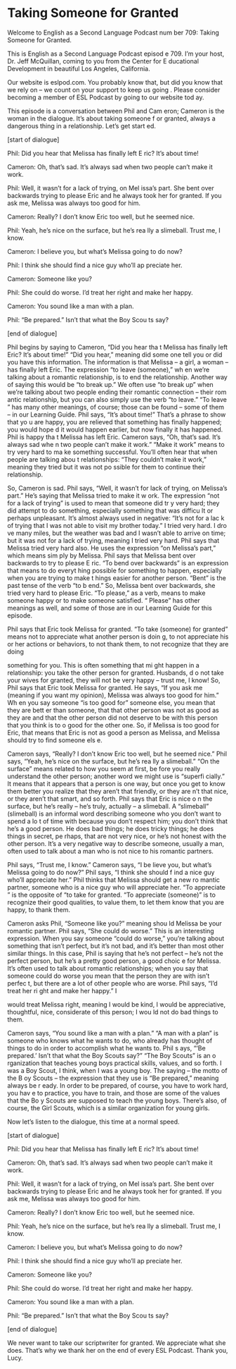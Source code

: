 # Taking Someone for Granted

Welcome to English as a Second Language Podcast num ber 709: Taking Someone for Granted.

This is English as a Second Language Podcast episod e 709.  I’m your host, Dr. Jeff McQuillan, coming to you from the Center for E ducational Development in beautiful Los Angeles, California.

Our website is eslpod.com.  You probably know that,  but did you know that we rely on – we count on your support to keep us going .  Please consider becoming a member of ESL Podcast by going to our website tod ay.

This episode is a conversation between Phil and Cam eron; Cameron is the woman in the dialogue.  It’s about taking someone f or granted, always a dangerous thing in a relationship.  Let’s get start ed.

[start of dialogue]

Phil:  Did you hear that Melissa has finally left E ric?  It’s about time!

Cameron:  Oh, that’s sad.  It’s always sad when two  people can’t make it work.

Phil:  Well, it wasn’t for a lack of trying, on Mel issa’s part.  She bent over backwards trying to please Eric and he always took her for granted.  If you ask me, Melissa was always too good for him.

Cameron:  Really?  I don’t know Eric too well, but he seemed nice.

Phil:  Yeah, he’s nice on the surface, but he’s rea lly a slimeball.  Trust me, I know.

Cameron:  I believe you, but what’s Melissa going to do now?

Phil:  I think she should find a nice guy who’ll ap preciate her.

Cameron:  Someone like you?

Phil:  She could do worse.  I’d treat her right and  make her happy.

Cameron:  You sound like a man with a plan.

Phil:  “Be prepared.”  Isn’t that what the Boy Scou ts say?

[end of dialogue]

Phil begins by saying to Cameron, “Did you hear tha t Melissa has finally left Eric? It’s about time!”  “Did you hear,” meaning did some one tell you or did you have this information.  The information is that Melissa – a girl, a woman – has finally left Eric.  The expression “to leave (someone),” wh en we’re talking about a romantic relationship, is to end the relationship.  Another way of saying this would be “to break up.”  We often use “to break up”  when we’re talking about two people ending their romantic connection – their rom antic relationship, but you can also simply use the verb “to leave.”  “To leave ” has many other meanings, of course; those can be found – some of them – in our Learning Guide.  Phil says, “It’s about time!”  That’s a phrase to show that yo u are happy, you are relieved that something has finally happened; you would hope d it would happen earlier, but now finally it has happened.  Phil is happy tha t Melissa has left Eric. Cameron says, “Oh, that’s sad.  It’s always sad whe n two people can’t make it work.”  “Make it work” means to try very hard to ma ke something successful. You’ll often hear that when people are talking abou t relationships: “They couldn’t make it work,” meaning they tried but it was not po ssible for them to continue their relationship.

So, Cameron is sad.  Phil says, “Well, it wasn’t for lack of trying, on Melissa’s part.”  He’s saying that Melissa tried to make it w ork.  The expression “not for a lack of trying” is used to mean that someone did tr y very hard; they did attempt to do something, especially something that was difficu lt or perhaps unpleasant.  It’s almost always used in negative: “It’s not for a lac k of trying that I was not able to visit my brother today.”  I tried very hard.  I dro ve many miles, but the weather was bad and I wasn’t able to arrive on time; but it  was not for a lack of trying, meaning I tried very hard.  Phil says that Melissa tried very hard also.  He uses the expression “on Melissa’s part,” which means sim ply by Melissa.  Phil says that Melissa bent over backwards to try to please E ric.  “To bend over backwards” is an expression that means to do everyt hing possible for something to happen, especially when you are trying to make t hings easier for another person.  “Bent” is the past tense of the verb “to b end.”  So, Melissa bent over backwards, she tried very hard to please Eric.  “To  please,” as a verb, means to make someone happy or to make someone satisfied.  “ Please” has other meanings as well, and some of those are in our Learning Guide for this episode.

Phil says that Eric took Melissa for granted.  “To take (someone) for granted” means not to appreciate what another person is doin g, to not appreciate his or her actions or behaviors, to not thank them, to not  recognize that they are doing

something for you.  This is often something that mi ght happen in a relationship: you take the other person for granted.  Husbands, d o not take your wives for granted, they will not be very happy – trust me, I know!  So, Phil says that Eric took Melissa for granted.  He says, “If you ask me (meaning if you want my opinion), Melissa was always too good for him.”  Wh en you say someone “is too good for” someone else, you mean that they are bett er than someone, that that other person was not as good as they are and that the other person did not deserve to be with this person that you think is to o good for the other one.  So, if Melissa is too good for Eric, that means that Eric is not as good a person as Melissa, and Melissa should try to find someone els e.

Cameron says, “Really?  I don’t know Eric too well,  but he seemed nice.”  Phil says, “Yeah, he’s nice on the surface, but he’s rea lly a slimeball.”  “On the surface” means related to how you seem at first, be fore you really understand the other person; another word we might use is “superfi cially.”  It means that it appears that a person is one way, but once you get to know them better you realize that they aren’t that friendly, or they are n’t that nice, or they aren’t that smart, and so forth.  Phil says that Eric is nice o n the surface, but he’s really – he’s truly, actually – a slimeball.  A “slimeball” (slimeball) is an informal word describing someone who you don’t want to spend a lo t of time with because you don’t respect him; you don’t think that he’s a good  person.  He does bad things; he does tricky things; he does things in secret, pe rhaps, that are not very nice, or he’s not honest with the other person.  It’s a very  negative way to describe someone, usually a man, often used to talk about a man who is not nice to his romantic partners.

Phil says, “Trust me, I know.”  Cameron says, “I be lieve you, but what’s Melissa going to do now?”  Phil says, “I think she should f ind a nice guy who’ll appreciate her.”  Phil thinks that Melissa should get a new ro mantic partner, someone who is a nice guy who will appreciate her.  “To appreciate ” is the opposite of “to take for granted.  “To appreciate (someone)” is to recognize  their good qualities, to value them, to let them know that you are happy, to thank  them.

Cameron asks Phil, “Someone like you?” meaning shou ld Melissa be your romantic partner.  Phil says, “She could do worse.”   This is an interesting expression.  When you say someone “could do worse,”  you’re talking about something that isn’t perfect, but it’s not bad, and  it’s better than most other similar things.  In this case, Phil is saying that he’s not  perfect – he’s not the perfect person, but he’s a pretty good person, a good choic e for Melissa.  It’s often used to talk about romantic relationships; when you say that someone could do worse you mean that the person they are with isn’t perfec t, but there are a lot of other people who are worse.  Phil says, “I’d treat her ri ght and make her happy.”  I

would treat Melissa right, meaning I would be kind,  I would be appreciative, thoughtful, nice, considerate of this person; I wou ld not do bad things to them.

Cameron says, “You sound like a man with a plan.”  “A man with a plan” is someone who knows what he wants to do, who already has thought of things to do in order to accomplish what he wants to.  Phil s ays, “‘Be prepared.’  Isn’t that what the Boy Scouts say?”  “The Boy Scouts” is an o rganization that teaches young boys practical skills, values, and so forth.  I was a Boy Scout, I think, when I was a young boy.  The saying – the motto of the B oy Scouts – the expression that they use is “Be prepared,” meaning always be r eady.  In order to be prepared, of course, you have to work hard, you hav e to practice, you have to train, and those are some of the values that the Bo y Scouts are supposed to teach the young boys.  There’s also, of course, the  Girl Scouts, which is a similar organization for young girls.

Now let’s listen to the dialogue, this time at a normal speed.

[start of dialogue]

Phil:  Did you hear that Melissa has finally left E ric?  It’s about time!

Cameron:  Oh, that’s sad.  It’s always sad when two  people can’t make it work.

Phil:  Well, it wasn’t for a lack of trying, on Mel issa’s part.  She bent over backwards trying to please Eric and he always took her for granted.  If you ask me, Melissa was always too good for him.

Cameron:  Really?  I don’t know Eric too well, but he seemed nice.

Phil:  Yeah, he’s nice on the surface, but he’s rea lly a slimeball.  Trust me, I know.

Cameron:  I believe you, but what’s Melissa going to do now?

Phil:  I think she should find a nice guy who’ll ap preciate her.

Cameron:  Someone like you?

Phil:  She could do worse.  I’d treat her right and  make her happy.

Cameron:  You sound like a man with a plan.

Phil:  “Be prepared.”  Isn’t that what the Boy Scou ts say?

[end of dialogue]

We never want to take our scriptwriter for granted.   We appreciate what she does.  That’s why we thank her on the end of every ESL Podcast.  Thank you, Lucy.





